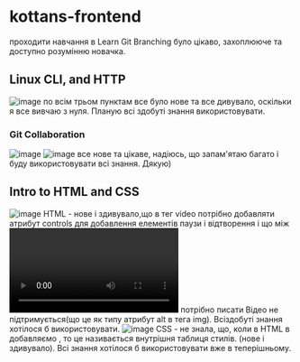 # kottans-frontend
проходити навчання в Learn Git Branching було цікаво, захоплююче та доступно розумінню новачка.
## Linux CLI, and HTTP
![image](https://user-images.githubusercontent.com/109870179/187763248-4d0d1a10-493f-4c8d-a08a-6349ec845249.png)
по всім трьом пунктам все було нове та все дивувало, оскільки я все вивчаю з нуля. Планую всі здобуті знання використовувати.
### Git Collaboration 
![image](https://user-images.githubusercontent.com/109870179/188275970-33e8fb67-9496-4eb8-a137-3a1247625db9.png)
![image](https://user-images.githubusercontent.com/109870179/188275988-f45504fc-091f-4c89-9474-f19fd53274a5.png)
все нове та цікаве, надіюсь, що запам'ятаю багато і буду використовувати всі знання. Дякую)

## Intro to HTML and CSS
![image](https://user-images.githubusercontent.com/109870179/188943682-74bc5e6a-4113-4738-a5dc-49452bb401d3.png)
HTML - нове і здивувало,що в тег video потрібно добавляти атрибут controls для добавлення елементів паузи і відтворення і що між <video></video> потрібно писати Відео не підтримується(що це як типу атрибут alt в тега img). Всіздобуті знання хотілося б використовувати.
![image](https://user-images.githubusercontent.com/109870179/188943715-54cebaa3-3f16-4ab4-ab73-b55d8b53c4cc.png)
CSS - не знала, що, коли в HTML в <head></head> добавляємо <style></style>,  то це називається внутрішня таблиця стилів. (нове і здивувало). Всі знання хотілося б використовувати вже в теперішньому.


